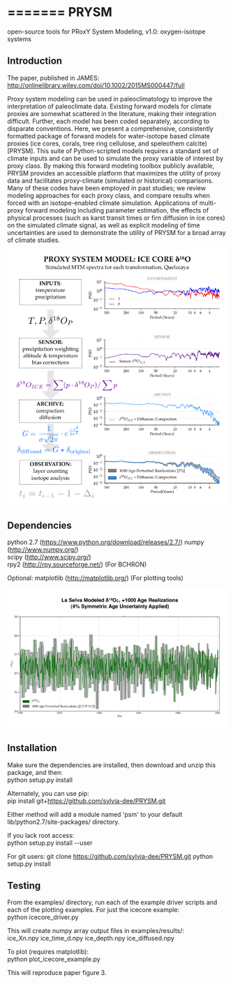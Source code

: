 =======
PRYSM
=====
open-source tools for PRoxY System Modeling, v1.0: oxygen-isotope systems

Introduction
---------------------------
The paper, published in JAMES: http://onlinelibrary.wiley.com/doi/10.1002/2015MS000447/full

Proxy system modeling can be used in paleoclimatology to improve the interpretation of 
paleoclimate data. Existing forward models for climate proxies are somewhat scattered in 
the literature, making their integration difficult. Further, each model has been coded 
separately, according to disparate conventions. Here, we present a comprehensive, consistently 
formatted package of forward models for water-isotope based climate proxies (ice cores, corals, 
tree ring cellulose, and speleothem calcite) [PRYSM]. This suite of Python-scripted models requires
a standard set of climate inputs and can be used to simulate the proxy variable of interest by proxy class. 
By making this forward modeling toolbox publicly available, PRYSM provides an accessible platform that maximizes
the utility of proxy data and facilitates proxy-climate (simulated or historical) comparisons. Many of these codes 
have been employed in past studies; we review modeling approaches for each proxy class, and compare 
results when forced with an isotope-enabled climate simulation. Applications of multi-proxy forward 
modeling including parameter estimation, the effects of physical processes (such as karst transit times 
or firn diffusion in ice cores) on the simulated climate signal, as well as explicit modeling of 
time uncertainties are used to demonstrate the utility of PRYSM for a broad array of climate studies. 

![Icecore Proxy System Model](examples/images/PSM_icecore_ex.png)

Dependencies
---------------------------
python 2.7 (https://www.python.org/download/releases/2.7/)
numpy (http://www.numpy.org/)  
scipy (http://www.scipy.org/)  
rpy2 (http://rpy.sourceforge.net/) (For BCHRON)  

Optional:
  matplotlib (http://matplotlib.org/) (For plotting tools)
  
![Age Uncertainties](examples/images/age_uncertainties.png)

Installation
---------------------------
Make sure the dependencies are installed, then download and unzip this package, and then:  
  python setup.py install

Alternately, you can use pip:  
  pip install git+https://github.com/sylvia-dee/PRYSM.git

Either method will add a module named 'psm' to your default lib/python2.7/site-packages/ directory.

If you lack root access:  
 python setup.py install --user
 
For git users:
 git clone https://github.com/sylvia-dee/PRYSM.git
 python setup.py install

Testing
---------------------------
From the examples/ directory, run each of the example driver scripts and each of the plotting examples. For just the icecore example:  
python icecore_driver.py  

This will create numpy array output files in examples/results/:  
ice_Xn.npy
ice_time_d.npy
ice_depth.npy
ice_diffused.npy

To plot (requires matplotlib):  
python plot_icecore_example.py

This will reproduce paper figure 3.
